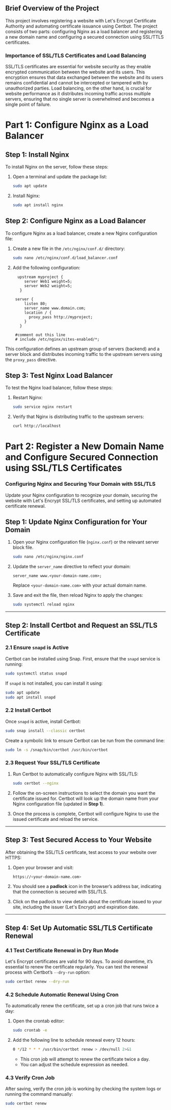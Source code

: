 

## Brief Overview of the Project

This project involves registering a website with Let's Encrypt Certificate Authority and automating certificate issuance using Certbot. The project consists of two parts: configuring Nginx as a load balancer and registering a new domain name and configuring a secured connection using SSL/TTLS certificates.

### Importance of SSL/TLS Certificates and Load Balancing

SSL/TLS certificates are essential for website security as they enable encrypted communication between the website and its users. This encryption ensures that data exchanged between the website and its users remains confidential and cannot be intercepted or tampered with by unauthorized parties. Load balancing, on the other hand, is crucial for website performance as it distributes incoming traffic across multiple servers, ensuring that no single server is overwhelmed and becomes a single point of failure.

# Part 1: Configure Nginx as a Load Balancer
## Step 1: Install Nginx

To install Nginx on the server, follow these steps:

1. Open a terminal and update the package list:
   ```bash
   sudo apt update
   ```
2. Install Nginx:
   ```bash
   sudo apt install nginx
   ```

## Step 2: Configure Nginx as a Load Balancer

To configure Nginx as a load balancer, create a new Nginx configuration file:

1. Create a new file in the `/etc/nginx/conf.d/` directory:
   ```bash
   sudo nano /etc/nginx/conf.d/load_balancer.conf
   ```
2. Add the following configuration:
   ```nginx
     upstream myproject {
        server Web1 weight=5;
        server Web2 weight=5;
      }
    
    server {
        listen 80;
        server_name www.domain.com;
        location / {
          proxy_pass http://myproject;
        }
      }
    
    #comment out this line
    # include /etc/nginx/sites-enabled/*;
   ```

This configuration defines an upstream group of servers (backend) and a server block and distributes incoming traffic to the upstream servers using the `proxy_pass` directive.

## Step 3: Test Nginx Load Balancer

To test the Nginx load balancer, follow these steps:

1. Restart Nginx:
   ```bash
   sudo service nginx restart
   ```
2. Verify that Nginx is distributing traffic to the upstream servers:
   ```bash
   curl http://localhost
   ```


# Part 2: Register a New Domain Name and Configure Secured Connection using SSL/TLS Certificates

### Configuring Nginx and Securing Your Domain with SSL/TLS

Update your Nginx configuration to recognize your domain, securing the website with Let's Encrypt SSL/TLS certificates, and setting up automated certificate renewal.


## Step 1: Update Nginx Configuration for Your Domain

1. Open your Nginx configuration file (`nginx.conf`) or the relevant server block file.
   ```bash
   sudo nano /etc/nginx/nginx.conf
   ```
2. Update the `server_name` directive to reflect your domain:
   ```nginx
   server_name www.<your-domain-name.com>;
   ```
   Replace `<your-domain-name.com>` with your actual domain name.

3. Save and exit the file, then reload Nginx to apply the changes:
   ```bash
   sudo systemctl reload nginx
   ```

---

## Step 2: Install Certbot and Request an SSL/TLS Certificate

### 2.1 Ensure `snapd` is Active

Certbot can be installed using Snap. First, ensure that the `snapd` service is running:
```bash
sudo systemctl status snapd
```

If `snapd` is not installed, you can install it using:
```bash
sudo apt update
sudo apt install snapd
```

### 2.2 Install Certbot

Once `snapd` is active, install Certbot:
```bash
sudo snap install --classic certbot
```

Create a symbolic link to ensure Certbot can be run from the command line:
```bash
sudo ln -s /snap/bin/certbot /usr/bin/certbot
```

### 2.3 Request Your SSL/TLS Certificate

1. Run Certbot to automatically configure Nginx with SSL/TLS:
   ```bash
   sudo certbot --nginx
   ```
2. Follow the on-screen instructions to select the domain you want the certificate issued for. Certbot will look up the domain name from your Nginx configuration file (updated in **Step 1**).

3. Once the process is complete, Certbot will configure Nginx to use the issued certificate and reload the service.

---

## Step 3: Test Secured Access to Your Website

After obtaining the SSL/TLS certificate, test access to your website over HTTPS:

1. Open your browser and visit:
   ```bash
   https://<your-domain-name.com>
   ```

2. You should see a **padlock** icon in the browser’s address bar, indicating that the connection is secured with SSL/TLS.

3. Click on the padlock to view details about the certificate issued to your site, including the issuer (Let's Encrypt) and expiration date.

---

## Step 4: Set Up Automatic SSL/TLS Certificate Renewal

### 4.1 Test Certificate Renewal in Dry Run Mode

Let's Encrypt certificates are valid for 90 days. To avoid downtime, it’s essential to renew the certificate regularly. You can test the renewal process with Certbot’s `--dry-run` option:
```bash
sudo certbot renew --dry-run
```

### 4.2 Schedule Automatic Renewal Using Cron

To automatically renew the certificate, set up a cron job that runs twice a day:

1. Open the crontab editor:
   ```bash
   sudo crontab -e
   ```

2. Add the following line to schedule renewal every 12 hours:
   ```bash
   0 */12 * * * /usr/bin/certbot renew > /dev/null 2>&1
   ```

   - This cron job will attempt to renew the certificate twice a day.
   - You can adjust the schedule expression as needed.

### 4.3 Verify Cron Job

After saving, verify the cron job is working by checking the system logs or running the command manually:
```bash
sudo certbot renew
```
